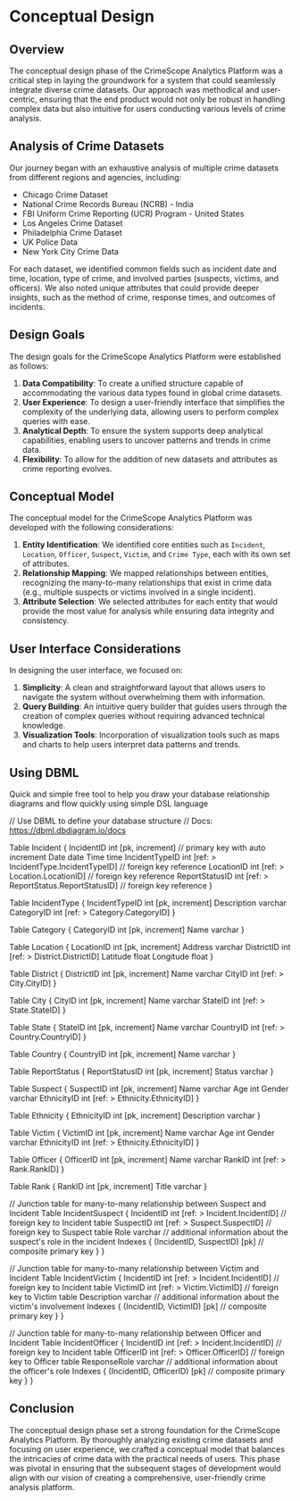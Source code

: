 # Conceptual Design

## Overview

The conceptual design phase of the CrimeScope Analytics Platform was a critical step in laying the groundwork for a system that could seamlessly integrate diverse crime datasets. Our approach was methodical and user-centric, ensuring that the end product would not only be robust in handling complex data but also intuitive for users conducting various levels of crime analysis.

## Analysis of Crime Datasets

Our journey began with an exhaustive analysis of multiple crime datasets from different regions and agencies, including:

- Chicago Crime Dataset
- National Crime Records Bureau (NCRB) - India
- FBI Uniform Crime Reporting (UCR) Program - United States
- Los Angeles Crime Dataset
- Philadelphia Crime Dataset
- UK Police Data
- New York City Crime Data

For each dataset, we identified common fields such as incident date and time, location, type of crime, and involved parties (suspects, victims, and officers). We also noted unique attributes that could provide deeper insights, such as the method of crime, response times, and outcomes of incidents.

## Design Goals

The design goals for the CrimeScope Analytics Platform were established as follows:

1. **Data Compatibility**: To create a unified structure capable of accommodating the various data types found in global crime datasets.
2. **User Experience**: To design a user-friendly interface that simplifies the complexity of the underlying data, allowing users to perform complex queries with ease.
3. **Analytical Depth**: To ensure the system supports deep analytical capabilities, enabling users to uncover patterns and trends in crime data.
4. **Flexibility**: To allow for the addition of new datasets and attributes as crime reporting evolves.

## Conceptual Model

The conceptual model for the CrimeScope Analytics Platform was developed with the following considerations:

1. **Entity Identification**: We identified core entities such as `Incident`, `Location`, `Officer`, `Suspect`, `Victim`, and `Crime Type`, each with its own set of attributes.
2. **Relationship Mapping**: We mapped relationships between entities, recognizing the many-to-many relationships that exist in crime data (e.g., multiple suspects or victims involved in a single incident).
3. **Attribute Selection**: We selected attributes for each entity that would provide the most value for analysis while ensuring data integrity and consistency.

## User Interface Considerations

In designing the user interface, we focused on:

1. **Simplicity**: A clean and straightforward layout that allows users to navigate the system without overwhelming them with information.
2. **Query Building**: An intuitive query builder that guides users through the creation of complex queries without requiring advanced technical knowledge.
3. **Visualization Tools**: Incorporation of visualization tools such as maps and charts to help users interpret data patterns and trends.
## Using DBML

Quick and simple free tool to help you draw your database relationship diagrams and flow quickly using simple DSL language

// Use DBML to define your database structure
// Docs: https://dbml.dbdiagram.io/docs

Table Incident {
  IncidentID int [pk, increment] // primary key with auto increment
  Date date
  Time time
  IncidentTypeID int [ref: > IncidentType.IncidentTypeID] // foreign key reference
  LocationID int [ref: > Location.LocationID] // foreign key reference
  ReportStatusID int [ref: > ReportStatus.ReportStatusID] // foreign key reference
}

Table IncidentType {
  IncidentTypeID int [pk, increment]
  Description varchar
  CategoryID int [ref: > Category.CategoryID]
}

Table Category {
  CategoryID int [pk, increment]
  Name varchar
}

Table Location {
  LocationID int [pk, increment]
  Address varchar
  DistrictID int [ref: > District.DistrictID]
  Latitude float
  Longitude float
}

Table District {
  DistrictID int [pk, increment]
  Name varchar
  CityID int [ref: > City.CityID]
}

Table City {
  CityID int [pk, increment]
  Name varchar
  StateID int [ref: > State.StateID]
}

Table State {
  StateID int [pk, increment]
  Name varchar
  CountryID int [ref: > Country.CountryID]
}

Table Country {
  CountryID int [pk, increment]
  Name varchar
}

Table ReportStatus {
  ReportStatusID int [pk, increment]
  Status varchar
}

Table Suspect {
  SuspectID int [pk, increment]
  Name varchar
  Age int
  Gender varchar
  EthnicityID int [ref: > Ethnicity.EthnicityID]
}

Table Ethnicity {
  EthnicityID int [pk, increment]
  Description varchar
}

Table Victim {
  VictimID int [pk, increment]
  Name varchar
  Age int
  Gender varchar
  EthnicityID int [ref: > Ethnicity.EthnicityID]
}

Table Officer {
  OfficerID int [pk, increment]
  Name varchar
  RankID int [ref: > Rank.RankID]
}

Table Rank {
  RankID int [pk, increment]
  Title varchar
}

// Junction table for many-to-many relationship between Suspect and Incident
Table IncidentSuspect {
  IncidentID int [ref: > Incident.IncidentID] // foreign key to Incident table
  SuspectID int [ref: > Suspect.SuspectID] // foreign key to Suspect table
  Role varchar // additional information about the suspect's role in the incident
  Indexes {
    (IncidentID, SuspectID) [pk] // composite primary key
  }
}

// Junction table for many-to-many relationship between Victim and Incident
Table IncidentVictim {
  IncidentID int [ref: > Incident.IncidentID] // foreign key to Incident table
  VictimID int [ref: > Victim.VictimID] // foreign key to Victim table
  Description varchar // additional information about the victim's involvement
  Indexes {
    (IncidentID, VictimID) [pk] // composite primary key
  }
}

// Junction table for many-to-many relationship between Officer and Incident
Table IncidentOfficer {
  IncidentID int [ref: > Incident.IncidentID] // foreign key to Incident table
  OfficerID int [ref: > Officer.OfficerID] // foreign key to Officer table
  ResponseRole varchar // additional information about the officer's role
  Indexes {
    (IncidentID, OfficerID) [pk] // composite primary key
  }
}

## Conclusion

The conceptual design phase set a strong foundation for the CrimeScope Analytics Platform. By thoroughly analyzing existing crime datasets and focusing on user experience, we crafted a conceptual model that balances the intricacies of crime data with the practical needs of users. This phase was pivotal in ensuring that the subsequent stages of development would align with our vision of creating a comprehensive, user-friendly crime analysis platform.


